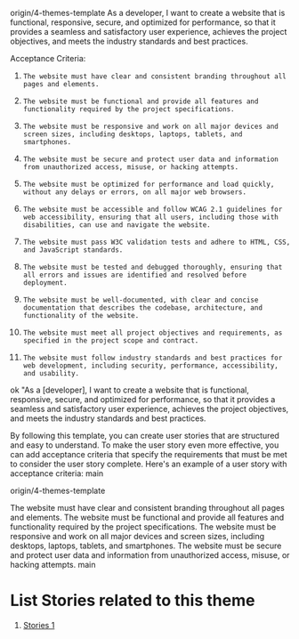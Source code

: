 origin/4-themes-template
As a developer, I want to create a website that is functional, responsive, secure, and optimized for performance, 
so that it provides a seamless and satisfactory user experience, achieves the project objectives, and meets the
industry standards and best practices.
 
Acceptance Criteria:
1.     The website must have clear and consistent branding throughout all pages and elements.
2.     The website must be functional and provide all features and functionality required by the project specifications.
3.     The website must be responsive and work on all major devices and screen sizes, including desktops, laptops, tablets, and smartphones.
4.     The website must be secure and protect user data and information from unauthorized access, misuse, or hacking attempts.
5.     The website must be optimized for performance and load quickly, without any delays or errors, on all major web browsers.
6.     The website must be accessible and follow WCAG 2.1 guidelines for web accessibility, ensuring that all users, including those with disabilities, can use and navigate the website.
7.     The website must pass W3C validation tests and adhere to HTML, CSS, and JavaScript standards.
8.     The website must be tested and debugged thoroughly, ensuring that all errors and issues are identified and resolved before deployment.
9.     The website must be well-documented, with clear and concise documentation that describes the codebase, architecture, and functionality of the website.
10.     The website must meet all project objectives and requirements, as specified in the project scope and contract.
11.     The website must follow industry standards and best practices for web development, including security, performance, accessibility, and usability.
ok
"As a [developer], I want to create a website that is functional, responsive, secure, and optimized for performance, so that it provides a seamless and satisfactory user experience, achieves the project objectives, and meets the industry standards and best practices.

By following this template, you can create user stories that are structured and easy to understand. To make the user story even more effective, you can add acceptance criteria that specify the requirements that must be met to consider the user story complete. Here's an example of a user story with acceptance criteria: main



 origin/4-themes-template


The website must have clear and consistent branding throughout all pages and elements.
The website must be functional and provide all features and functionality required by the project specifications.
 The website must be responsive and work on all major devices and screen sizes, including desktops, laptops, tablets, and smartphones.
 The website must be secure and protect user data and information from unauthorized access, misuse, or hacking attempts.
 main

# List Stories related to this theme
1. [Stories 1](documentation/templates/theme/initiatives/epics/stories/tasks/task_template.md)